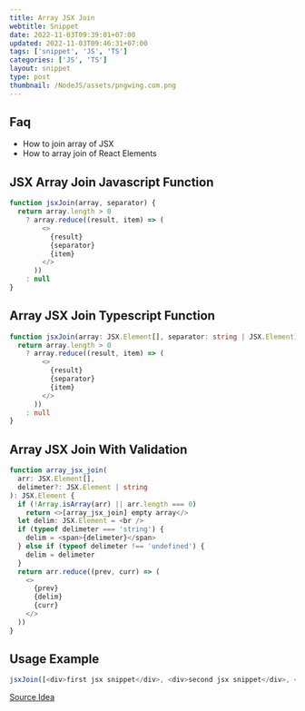 ```yaml
---
title: Array JSX Join
webtitle: Snippet
date: 2022-11-03T09:39:01+07:00
updated: 2022-11-03T09:46:31+07:00
tags: ['snippet', 'JS', 'TS']
categories: ['JS', 'TS']
layout: snippet
type: post
thumbnail: /NodeJS/assets/pngwing.com.png
---
```


## Faq
- How to join array of JSX
- How to array join of React Elements

## JSX Array Join Javascript Function
```javascript
function jsxJoin(array, separator) {
  return array.length > 0
    ? array.reduce((result, item) => (
        <>
          {result}
          {separator}
          {item}
        </>
      ))
    : null
}
```

## Array JSX Join Typescript Function
```typescript
function jsxJoin(array: JSX.Element[], separator: string | JSX.Element) {
  return array.length > 0
    ? array.reduce((result, item) => (
        <>
          {result}
          {separator}
          {item}
        </>
      ))
    : null
}
```

## Array JSX Join With Validation
```typescript
function array_jsx_join(
  arr: JSX.Element[],
  delimeter?: JSX.Element | string
): JSX.Element {
  if (!Array.isArray(arr) || arr.length === 0)
    return <>[array_jsx_join] empty array</>
  let delim: JSX.Element = <br />
  if (typeof delimeter === 'string') {
    delim = <span>{delimeter}</span>
  } else if (typeof delimeter !== 'undefined') {
    delim = delimeter
  }
  return arr.reduce((prev, curr) => (
    <>
      {prev}
      {delim}
      {curr}
    </>
  ))
}
```

## Usage Example
```javascript
jsxJoin([<div>first jsx snippet</div>, <div>second jsx snippet</div>, <div>third jsx snippet</div>])
```

[Source Idea](https://stackoverflow.com/a/51469655)
